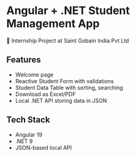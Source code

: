 # Angular + .NET Student Management App

🚀 Internship Project at Saint Gobain India Pvt Ltd

## Features
- Welcome page
- Reactive Student Form with validations
- Student Data Table with sorting, searching
- Download as Excel/PDF
- Local .NET API storing data in JSON

## Tech Stack
- Angular 19
- .NET 9
- JSON-based local API
